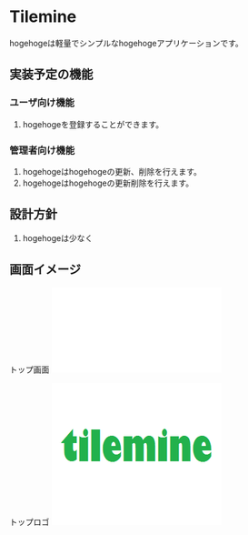 Tilemine
======

hogehogeは軽量でシンプルなhogehogeアプリケーションです。


実装予定の機能
----

### ユーザ向け機能

1. hogehogeを登録することができます。

### 管理者向け機能

1. hogehogeはhogehogeの更新、削除を行えます。
2. hogehogeはhogehogeの更新削除を行えます。

設計方針
----

1. hogehogeは少なく

画面イメージ
----

トップ画面
![タイムライン画面](logo.html)

トップロゴ
![タイムライン画面](0-tilemine.png)
